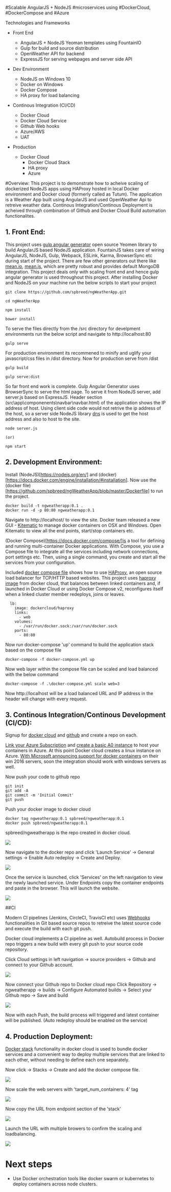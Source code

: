 #Scalable AngularJS + NodeJS #microservices using #DockerCloud, #DockerCompose and #Azure

Technologies and Frameworks
- Front End
    - AngularJS + NodeJS Yeoman templates using FountainIO
    - Gulp for build and source distribution
    - OpenWeather API for backend
    - ExpressJS for serving webpages and server side API

- Dev Environment
    - NodeJS on Windows 10
    - Docker on Windows
    - Docker Compose
    - HA proxy for load balancing

- Continous Integration (CI/CD)
    - Docker Cloud
    - Docker Cloud Service
    - Github Web hooks
    - Azure/AWS
    - UAT

- Production
    - Docker Cloud
        - Docker Cloud Stack
        - HA proxy
        - Azure


#Overview:
This project is to demonstrate how to acheive scaling of dockerized NodeJS apps using HAProxy hosted in local Docker environment and Docker cloud (formerly called as Tutum). The application is a Weather App built using AngularJS and used OpenWeather Api to retreive weather data. Continous Integration/Continous Deployment is acheived through combination of Github and Docker Cloud Build automation functionalites. 

## 1. Front End:
This project uses [gulp angular generator](https://github.com/Swiip/generator-gulp-angular) open source Yeomen library to build AngularJS based NodeJS application. FountainJS takes care of wiring AngularJS, NodeJS, Gulp, Webpack, ESLink, Karma, BrowserSync etc during start of the project. There are few other generators out there like [mean.io](http://mean.io/), [mean.js](mean.js), which are pretty robust and provides default MongoDB integration. This project deals only with scaling front end and hence gulp angular generator is used throughout this project. 
After installing Docker and NodeJS on your machine run the below scripts to start your project

```
git clone https://github.com/spbreed/ngWeatherApp.git

cd ngWeatherApp

npm install

bower install

```
To serve the files directly from the /src directory for develpment environments run the below script and navigate to http://localhost:80

```
gulp serve
```

For production environment its recommened to minify and uglify your javascript/css files in /dist directory. Now for production serve from /dist

```
gulp build

gulp serve:dist
```

So far front end work is complete. Gulp Angular Generator uses BrowserSync to serve the html page. To serve it from NodeJS server, add server.js based on ExpressJS. Header section (src\app\componenents\navbar\navbar.html) of the application shows the IP address of host. Using client side code would not retrive the ip address of the host, so a server side NodeJS library [dns](https://www.npmjs.com/package/dns) is used to get the host address and also to host to the site.

```
node server.js 

(or)

npm start

```

## 2. Development Environment:

Install (NodeJS)[https://nodejs.org/en/] and (docker)[https://docs.docker.com/engine/installation/#installation]. 
Now use the (docker file)[https://github.com/spbreed/ngWeatherApp/blob/master/Dockerfile] to run the project.


```
docker build -t ngweatherapp:0.1 .
docker run -d -p 80:80 ngweatherapp:0.1

```

Navigate to http://localhost/ to view the site. Docker team released a new GUI - [Kitematic](https://kitematic.com/) to manage docker containers on OSX and Windows. Open Kitematic to view all the end points, start/stop containers etc.

(Docker Compose)[https://docs.docker.com/compose/]is a tool for defining and running multi-container Docker applications. With Compose, you use a Compose file to integrate all the services including network connections, port settings etc. Then, using a single command, you create and start all the services from your configuration.

Included [docker compose file](https://github.com/spbreed/ngWeatherApp/blob/master/docker-compose.yml) shows how to use [HAProxy](http://www.haproxy.org/#desc), an open source load balancer for TCP/HTTP based websites.
This project uses [haproxy image](https://github.com/docker/dockercloud-haproxy) from docker cloud, that balances between linked containers and, if launched in Docker Cloud or using Docker Compose v2, reconfigures itself when a linked cluster member redeploys, joins or leaves.

```
  lb:
    image: dockercloud/haproxy
    links:
      - web
    volumes:
      - /var/run/docker.sock:/var/run/docker.sock
    ports:
      - 80:80
```

Now run docker-compose 'up' command to build the application stack based on the compose file

```
docker-compose -f docker-compose.yml up
```

Now web layer within the compose file can be scaled and load balanced with the below command

```
docker-compose -f .\docker-compose.yml scale web=3
```

Now http://localhost will be a load balanced URL and IP address in the header will change with every request.

    
## 3. Continous Integration/Continous Development (CI/CD):

Signup for [docker cloud](https://cloud.docker.com/) and [github](https://github.com) and create a repo on each.

[Link your Azure Subscription]((https://docs.docker.com/docker-cloud/infrastructure/link-azure/)) and [create a basic A0 instance](https://docs.docker.com/docker-cloud/getting-started/your_first_node/) to host your containers in Azure. At this point Docker cloud creates a linux instance on Azure. [With Microsoft announcing support for docker containers](https://www.docker.com/microsoft) on their win 2016 servers, soon the integration should work with windows servers as well.

Now push your code to github repo

```
git init
git add -A 
git commit -m 'Initial Commit'
git push

```

Push your docker image to docker cloud

```
docker tag ngweatherapp:0.1 spbreed/ngweatherapp:0.1
docker push spbreed/ngweatherapp:0.1

```
spbreed/ngweatherapp is the repo created in docker cloud. 

![](https://raw.githubusercontent.com/spbreed/ngWeatherApp/master/images/docker_repo.png)

Now navigate to the docker repo and click 'Launch Service' -> General settings -> Enable Auto redeploy -> Create and Deploy.

![](https://raw.githubusercontent.com/spbreed/ngWeatherApp/master/images/docker_launchservice.png)

Once the service is launched, click 'Services' on the left navigation to view the newly launched service. Under Endpoints copy the container endpoints and paste in the browser. This will launch the website.

![](https://raw.githubusercontent.com/spbreed/ngWeatherApp/master/images/docker_service_endpoint.png)


##CI

Modern CI pipelines (Jenkins, CircleCI, TravisCI etc) uses [Webhooks](https://developer.github.com/webhooks/) functionalities in Git based source repos to retreive the latest source code and execute the build with each git push.

Docker cloud implements a CI pipeline as well. Autobuild process in Docker repo triggers a new build with every git push to your source code repository.

Click Cloud settings in left navigation -> source providers -> Github and connect to your Github account. 

![](https://raw.githubusercontent.com/spbreed/ngWeatherApp/master/images/docker_git.png)

Now connect your Github repo to Docker cloud repo
Click Repository -> ngweatherapp -> builds -> Configure Automated builds -> Select your Github repo -> Save and build

![](https://raw.githubusercontent.com/spbreed/ngWeatherApp/master/images/docker_autobuild.png)

Now with each Push, the build process will triggered and latest container will be published. (Auto redeploy should be enabled on the service)

## 4. Production Deployment:

[Docker stack](https://docs.docker.com/docker-cloud/apps/stacks/) functionality in docker cloud is used to bundle docker services and a convenient way to deploy multiple services that are linked to each other, without needing to define each one separately. 

Now click -> Stacks -> Create and add the docker compose file. 

![](https://raw.githubusercontent.com/spbreed/ngWeatherApp/master/images/docker_stack.png)

Now scale the web servers with 'target_num_containers: 4' tag

![](https://raw.githubusercontent.com/spbreed/ngWeatherApp/master/images/docker_compose.png)

Now copy the URL from endpoint section of the 'stack'

![](https://raw.githubusercontent.com/spbreed/ngWeatherApp/master/images/docker_lb.png)

Launch the URL with multiple browers to confirm the scaling and loadbalancing.

![](https://raw.githubusercontent.com/spbreed/ngWeatherApp/master/images/docker_web.png)

# Next steps
 - Use Docker orchestration tools like docker swarm or kubernetes to deploy containers across node clusters.
